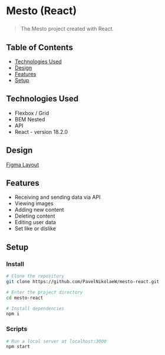 # Mesto (React)

### 
> The Mesto project created with React.


## Table of Contents
* [Technologies Used](#technologies-used)
* [Design](#design)
* [Features](#features)
* [Setup](#setup)


## Technologies Used
- Flexbox / Grid
- BEM Nested
- API
- React - version 18.2.0


## Design
[Figma Layout](https://www.figma.com/file/vvKxt4fRs5Fp4NhnutS3NL/Mesto)


## Features
- Receiving and sending data via API
- Viewing images
- Adding new content
- Deleting content
- Editing user data
- Set like or dislike


## Setup
### Install
```bash
# Clone the repository
git clone https://github.com/PavelNikolaeW/mesto-react.git

# Enter the project directory
cd mesto-react

# Install dependencies
npm i
```
### Scripts
```bash
# Run a local server at localhost:3000
npm start